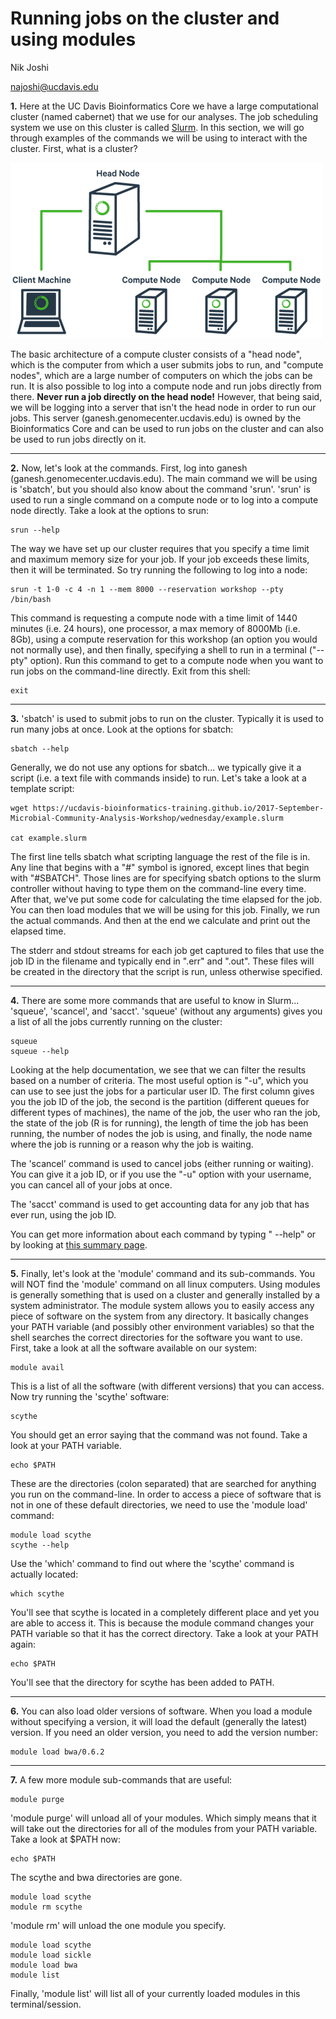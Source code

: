 # Running jobs on the cluster and using modules

Nik Joshi

najoshi@ucdavis.edu


**1\.** Here at the UC Davis Bioinformatics Core we have a large computational cluster (named cabernet) that we use for our analyses. The job scheduling system we use on this cluster is called [Slurm](https://slurm.schedmd.com/). In this section, we will go through examples of the commands we will be using to interact with the cluster. First, what is a cluster?

![cluster diagram](cluster_diagram.png)

The basic architecture of a compute cluster consists of a "head node", which is the computer from which a user submits jobs to run, and "compute nodes", which are a large number of computers on which the jobs can be run. It is also possible to log into a compute node and run jobs directly from there. **Never run a job directly on the head node!** However, that being said, we will be logging into a server that isn't the head node in order to run our jobs. This server (ganesh.genomecenter.ucdavis.edu) is owned by the Bioinformatics Core and can be used to run jobs on the cluster and can also be used to run jobs directly on it.

---

**2\.** Now, let's look at the commands. First, log into ganesh (ganesh.genomecenter.ucdavis.edu). The main command we will be using is 'sbatch', but you should also know about the command 'srun'. 'srun' is used to run a single command on a compute node or to log into a compute node directly. Take a look at the options to srun:

    srun --help

The way we have set up our cluster requires that you specify a time limit and maximum memory size for your job. If your job exceeds these limits, then it will be terminated. So try running the following to log into a node:

    srun -t 1-0 -c 4 -n 1 --mem 8000 --reservation workshop --pty /bin/bash

This command is requesting a compute node with a time limit of 1440 minutes (i.e. 24 hours), one processor, a max memory of 8000Mb (i.e. 8Gb), using a compute reservation for this workshop (an option you would not normally use), and then finally, specifying a shell to run in a terminal ("--pty" option). Run this command to get to a compute node when you want to run jobs on the command-line directly. Exit from this shell:

    exit

---

**3\.** 'sbatch' is used to submit jobs to run on the cluster. Typically it is used to run many jobs at once. Look at the options for sbatch:

    sbatch --help

Generally, we do not use any options for sbatch... we typically give it a script (i.e. a text file with commands inside) to run. Let's take a look at a template script:

    wget https://ucdavis-bioinformatics-training.github.io/2017-September-Microbial-Community-Analysis-Workshop/wednesday/example.slurm

    cat example.slurm

The first line tells sbatch what scripting language the rest of the file is in. Any line that begins with a "#" symbol is ignored, except lines that begin with "#SBATCH". Those lines are for specifying sbatch options to the slurm controller without having to type them on the command-line every time. After that, we've put some code for calculating the time elapsed for the job. You can then load  modules that we will be using for this job. Finally, we run the actual commands. And then at the end we calculate and print out the elapsed time.

The stderr and stdout streams for each job get captured to files that use the job ID in the filename and typically end in ".err" and ".out". These files will be created in the directory that the script is run, unless otherwise specified.

---

**4\.** There are some more commands that are useful to know in Slurm... 'squeue', 'scancel', and 'sacct'. 'squeue' (without any arguments) gives you a list of all the jobs currently running on the cluster:

    squeue
    squeue --help

Looking at the help documentation, we see that we can filter the results based on a number of criteria. The most useful option is "-u", which you can use to see just the jobs for a particular user ID. The first column gives you the job ID of the job, the second is the partition (different queues for different types of machines), the name of the job, the user who ran the job, the state of the job (R is for running), the length of time the job has been running, the number of nodes the job is using, and finally, the node name where the job is running or a reason why the job is waiting.

The 'scancel' command is used to cancel jobs (either running or waiting). You can give it a job ID, or if you use the "-u" option with your username, you can cancel all of your jobs at once.

The 'sacct' command is used to get accounting data for any job that has ever run, using the job ID.

You can get more information about each command by typing "<command> --help" or by looking at [this summary page](https://slurm.schedmd.com/pdfs/summary.pdf).

---

**5\.** Finally, let's look at the 'module' command and its sub-commands. You will NOT find the 'module' command on all linux computers. Using modules is generally something that is used on a cluster and generally installed by a system administrator. The module system allows you to easily access any piece of software on the system from any directory. It basically changes your PATH variable (and possibly other environment variables) so that the shell searches the correct directories for the software you want to use. First, take a look at all the software available on our system:

    module avail

This is a list of all the software (with different versions) that you can access. Now try running the 'scythe' software:

    scythe
    
You should get an error saying that the command was not found. Take a look at your PATH variable. 

    echo $PATH
    
These are the directories (colon separated) that are searched for anything you run on the command-line. In order to access a piece of software that is not in one of these default directories, we need to use the 'module load' command:

    module load scythe
    scythe --help

Use the 'which' command to find out where the 'scythe' command is actually located:

    which scythe

You'll see that scythe is located in a completely different place and yet you are able to access it. This is because the module command changes your PATH variable so that it has the correct directory. Take a look at your PATH again:

    echo $PATH

You'll see that the directory for scythe has been added to PATH.

---

**6\.** You can also load older versions of software. When you load a module without specifying a version, it will load the default (generally the latest) version. If you need an older version, you need to add the version number:

    module load bwa/0.6.2

---

**7\.** A few more module sub-commands that are useful:

    module purge

'module purge' will unload all of your modules. Which simply means that it will take out the directories for all of the modules from your PATH variable. Take a look at $PATH now:

    echo $PATH

The scythe and bwa directories are gone.

    module load scythe
    module rm scythe

'module rm' will unload the one module you specify.

    module load scythe
    module load sickle
    module load bwa
    module list

Finally, 'module list' will list all of your currently loaded modules in this terminal/session.


